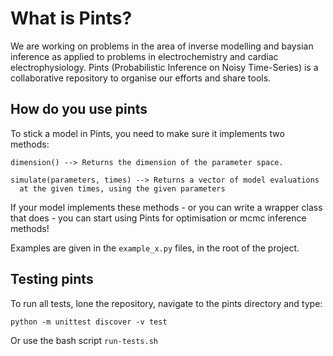 # What is Pints?

We are working on problems in the area of inverse modelling and baysian 
inference as applied to problems in electrochemistry and cardiac 
electrophysiology. Pints (Probabilistic Inference on Noisy Time-Series) 
is a collaborative repository to organise our efforts and share tools.

## How do you use pints

To stick a model in Pints, you need to make sure it implements two
methods:

```
dimension() --> Returns the dimension of the parameter space.
        
simulate(parameters, times) --> Returns a vector of model evaluations
  at the given times, using the given parameters
```

If your model implements these methods - or you can write a wrapper
class that does - you can start using Pints for optimisation or mcmc
inference methods!

Examples are given in the `example_x.py` files, in the root of the
project.

## Testing pints

To run all tests, lone the repository, navigate to the pints directory
and type:

```
python -m unittest discover -v test
```

Or use the bash script `run-tests.sh`


